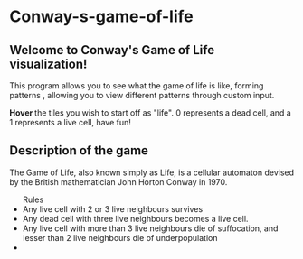 # Conway-s-game-of-life

<h2> Welcome to Conway's Game of Life visualization! </h2>

<p>This program allows you to see what the game of life is like, forming patterns , allowing you to view different patterns through custom input.</p>

<p><b>Hover </b>the tiles you wish to start off as "life". 0 represents a dead cell, and a 1 represents a live cell, have fun! </p>

<h2>Description of the game</h2>

<p> The Game of Life, also known simply as Life, is a cellular automaton devised by the British mathematician John Horton Conway in 1970.
 <ul> Rules
   <li> Any live cell with 2 or 3 live neighbours survives </li>
   <li> Any dead cell with three live neighbours becomes a live cell. </li>
   <li> Any live cell with more than 3 live neighbours die of suffocation, and lesser than 2 live neighbours die of underpopulation <li>
 </ul>
